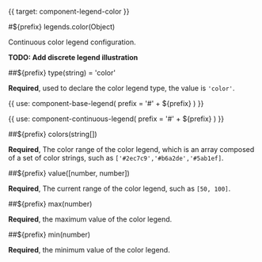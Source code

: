 {{ target: component-legend-color }}

#${prefix} legends.color(Object)

Continuous color legend configuration.

**TODO: Add discrete legend illustration**

##${prefix} type(string) = 'color'

**Required**, used to declare the color legend type, the value is `'color'`.

{{ use: component-base-legend(
  prefix = '#' + ${prefix} 
) }}

{{
  use: component-continuous-legend(
    prefix = '#' + ${prefix} 
  )
}}

##${prefix}  colors(string[])

**Required**,  The color range of the color legend, which is an array composed of a set of color strings, such as `['#2ec7c9','#b6a2de','#5ab1ef]`.

##${prefix}  value([number, number])

**Required**, The current range of the color legend, such as `[50, 100]`.

##${prefix}  max(number)

**Required**, the maximum value of the color legend.

##${prefix}  min(number)

**Required**, the minimum value of the color legend.